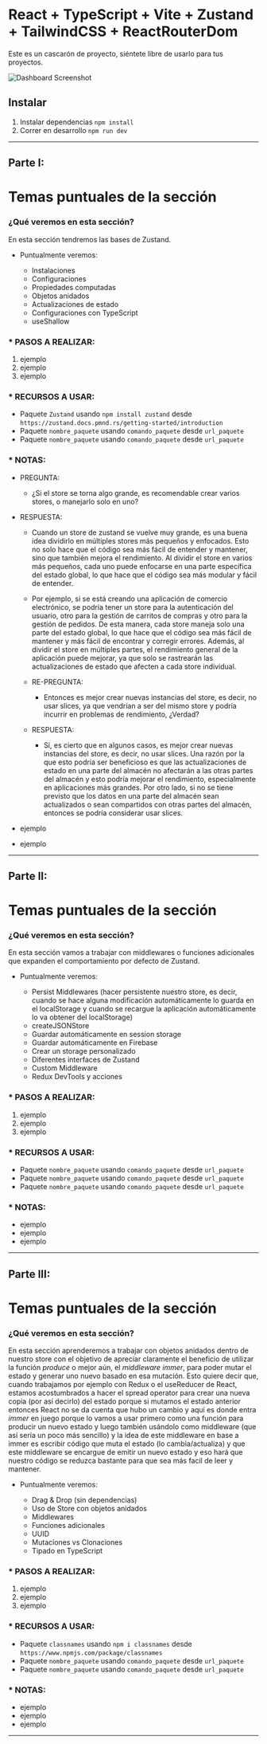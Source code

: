 # React + TypeScript + Vite + Zustand + TailwindCSS + ReactRouterDom

Este es un cascarón de proyecto, siéntete libre de usarlo para tus proyectos.

<img src="https://github.com/Klerith/zustand-mini-curso/blob/main/public/screenshot.png?raw=true" alt="Dashboard Screenshot">

## Instalar

1. Instalar dependencias `npm install`
2. Correr en desarrollo `npm run dev`

---

## Parte I:

# Temas puntuales de la sección

### ¿Qué veremos en esta sección?

En esta sección tendremos las bases de Zustand.

- Puntualmente veremos:

  - Instalaciones
  - Configuraciones
  - Propiedades computadas
  - Objetos anidados
  - Actualizaciones de estado
  - Configuraciones con TypeScript
  - useShallow

### \* PASOS A REALIZAR:

1. ejemplo
2. ejemplo
3. ejemplo

### \* RECURSOS A USAR:

- Paquete `Zustand` usando `npm install zustand` desde `https://zustand.docs.pmnd.rs/getting-started/introduction`
- Paquete `nombre_paquete` usando `comando_paquete` desde `url_paquete`
- Paquete `nombre_paquete` usando `comando_paquete` desde `url_paquete`

### \* NOTAS:

- PREGUNTA:

  - ¿Si el store se torna algo grande, es recomendable crear varios stores, o manejarlo solo en uno?

- RESPUESTA:

  - Cuando un store de zustand se vuelve muy grande, es una buena idea dividirlo en múltiples stores más pequeños y enfocados. Esto no solo hace que el código sea más fácil de entender y mantener, sino que también mejora el rendimiento. Al dividir el store en varios más pequeños, cada uno puede enfocarse en una parte específica del estado global, lo que hace que el código sea más modular y fácil de entender.

  - Por ejemplo, si se está creando una aplicación de comercio electrónico, se podría tener un store para la autenticación del usuario, otro para la gestión de carritos de compras y otro para la gestión de pedidos. De esta manera, cada store maneja solo una parte del estado global, lo que hace que el código sea más fácil de mantener y más fácil de encontrar y corregir errores. Además, al dividir el store en múltiples partes, el rendimiento general de la aplicación puede mejorar, ya que solo se rastrearán las actualizaciones de estado que afecten a cada store individual.

  - RE-PREGUNTA:

    - Entonces es mejor crear nuevas instancias del store, es decir, no usar slices, ya que vendrían a ser del mismo store y podría incurrir en problemas de rendimiento, ¿Verdad?

  - RESPUESTA:

    - Sí, es cierto que en algunos casos, es mejor crear nuevas instancias del store, es decir, no usar slices. Una razón por la que esto podría ser beneficioso es que las actualizaciones de estado en una parte del almacén no afectarán a las otras partes del almacén y esto podría mejorar el rendimiento, especialmente en aplicaciones más grandes. Por otro lado, si no se tiene previsto que los datos en una parte del almacén sean actualizados o sean compartidos con otras partes del almacén, entonces se podría considerar usar slices.

- ejemplo
- ejemplo

---

## Parte II:

# Temas puntuales de la sección

### ¿Qué veremos en esta sección?

En esta sección vamos a trabajar con middlewares o funciones adicionales que expanden el comportamiento por defecto de Zustand.

- Puntualmente veremos:

  - Persist Middlewares (hacer persistente nuestro store, es decir, cuando se hace alguna modificación automáticamente lo guarda en el localStorage y cuando se recargue la aplicación automáticamente lo va obtener del localStorage)
  - createJSONStore
  - Guardar automáticamente en session storage
  - Guardar automáticamente en Firebase
  - Crear un storage personalizado
  - Diferentes interfaces de Zustand
  - Custom Middleware
  - Redux DevTools y acciones

### \* PASOS A REALIZAR:

1. ejemplo
2. ejemplo
3. ejemplo

### \* RECURSOS A USAR:

- Paquete `nombre_paquete` usando `comando_paquete` desde `url_paquete`
- Paquete `nombre_paquete` usando `comando_paquete` desde `url_paquete`
- Paquete `nombre_paquete` usando `comando_paquete` desde `url_paquete`

### \* NOTAS:

- ejemplo
- ejemplo
- ejemplo

---

## Parte III:

# Temas puntuales de la sección

### ¿Qué veremos en esta sección?

En esta sección aprenderemos a trabajar con objetos anidados dentro de nuestro store con el objetivo de apreciar claramente el beneficio de utilizar la función _produce_ o mejor aún, el _middleware immer_, para poder mutar el estado y generar uno nuevo basado en esa mutación. Esto quiere decir que, cuando trabajamos por ejemplo con Redux o el useReducer de React, estamos acostumbrados a hacer el spread operator para crear una nueva copia (por así decirlo) del estado porque si mutamos el estado anterior entonces React no se da cuenta que hubo un cambio y aquí es donde entra _immer_ en juego porque lo vamos a usar primero como una función para producir un nuevo estado y luego también usándolo como middleware (que así sería un poco más sencillo) y la idea de este middleware en base a immer es escribir código que muta el estado (lo cambia/actualiza) y que este middleware se encargue de emitir un nuevo estado y eso hará que nuestro código se reduzca bastante para que sea más facil de leer y mantener.

- Puntualmente veremos:

  - Drag & Drop (sin dependencias)
  - Uso de Store con objetos anidados
  - Middlewares
  - Funciones adicionales
  - UUID
  - Mutaciones vs Clonaciones
  - Tipado en TypeScript

### \* PASOS A REALIZAR:

1. ejemplo
2. ejemplo
3. ejemplo

### \* RECURSOS A USAR:

- Paquete `classnames` usando `npm i classnames` desde `https://www.npmjs.com/package/classnames`
- Paquete `nombre_paquete` usando `comando_paquete` desde `url_paquete`
- Paquete `nombre_paquete` usando `comando_paquete` desde `url_paquete`

### \* NOTAS:

- ejemplo
- ejemplo
- ejemplo

---
